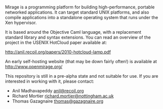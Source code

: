Mirage is a programming platform for building high-performance, portable
networked applications.  It can target standard UNIX platforms, and also
compile applications into a standalone operating system that runs under
the Xen hypervisor.

It is based around the Objective Caml language, with a replacement
standard library and syntax extensions. You can read an overview of the
project in the USENIX HotCloud paper available at:

<http://anil.recoil.org/papers/2010-hotcloud-lamp.pdf>

An early self-hosting website (that may be down fairly often!) is
available at <http://www.openmirage.org/>

This repository is still in a pre-alpha state and not suitable for use. If
you are interested in working with it, please contact:

*  Anil Madhavapeddy <anil@recoil.org>
*  Richard Mortier <richard.mortier@nottingham.ac.uk>
*  Thomas Gazagnaire <thomas@gazagnaire.org>
